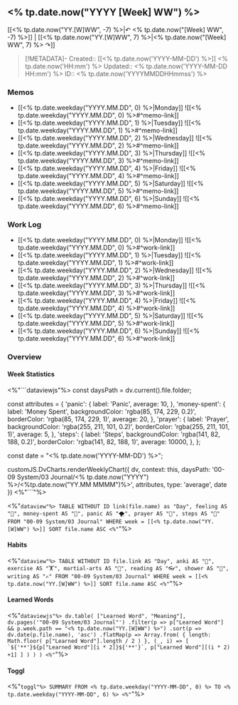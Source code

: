 
## <% tp.date.now("YYYY [Week] WW") %>

[[<% tp.date.now("YY.[W]WW", -7) %>|↶ <% tp.date.now("[Week] WW", -7) %>]] | [[<% tp.date.now("YY.[W]WW", 7) %>|<% tp.date.now("[Week] WW", 7) %> ↷]]

> [!METADATA]-
> Created:: [[<% tp.date.now('YYYY-MM-DD') %>]] <% tp.date.now('HH:mm') %>
> Updated:: <% tp.date.now('YYYY-MM-DD HH:mm') %>
> ID:: <% tp.date.now('YYYYMMDDHHmmss') %>

### Memos

- [[<% tp.date.weekday("YYYY.MM.DD", 0) %>|Monday]]
	![[<% tp.date.weekday("YYYY.MM.DD", 0) %>#^memo-link]]
- [[<% tp.date.weekday("YYYY.MM.DD", 1) %>|Tuesday]]
	![[<% tp.date.weekday("YYYY.MM.DD", 1) %>#^memo-link]]
- [[<% tp.date.weekday("YYYY.MM.DD", 2) %>|Wednesday]]
	![[<% tp.date.weekday("YYYY.MM.DD", 2) %>#^memo-link]]
- [[<% tp.date.weekday("YYYY.MM.DD", 3) %>|Thursday]]
	![[<% tp.date.weekday("YYYY.MM.DD", 3) %>#^memo-link]]
- [[<% tp.date.weekday("YYYY.MM.DD", 4) %>|Friday]]
	![[<% tp.date.weekday("YYYY.MM.DD", 4) %>#^memo-link]]
- [[<% tp.date.weekday("YYYY.MM.DD", 5) %>|Saturday]]
	![[<% tp.date.weekday("YYYY.MM.DD", 5) %>#^memo-link]]
- [[<% tp.date.weekday("YYYY.MM.DD", 6) %>|Sunday]]
	![[<% tp.date.weekday("YYYY.MM.DD", 6) %>#^memo-link]]

### Work Log
- [[<% tp.date.weekday("YYYY.MM.DD", 0) %>|Monday]]
	![[<% tp.date.weekday("YYYY.MM.DD", 0) %>#^work-link]]
- [[<% tp.date.weekday("YYYY.MM.DD", 1) %>|Tuesday]]
	![[<% tp.date.weekday("YYYY.MM.DD", 1) %>#^work-link]]
- [[<% tp.date.weekday("YYYY.MM.DD", 2) %>|Wednesday]]
	![[<% tp.date.weekday("YYYY.MM.DD", 2) %>#^work-link]]
- [[<% tp.date.weekday("YYYY.MM.DD", 3) %>|Thursday]]
	![[<% tp.date.weekday("YYYY.MM.DD", 3) %>#^work-link]]
- [[<% tp.date.weekday("YYYY.MM.DD", 4) %>|Friday]]
	![[<% tp.date.weekday("YYYY.MM.DD", 4) %>#^work-link]]
- [[<% tp.date.weekday("YYYY.MM.DD", 5) %>|Saturday]]
	![[<% tp.date.weekday("YYYY.MM.DD", 5) %>#^work-link]]
- [[<% tp.date.weekday("YYYY.MM.DD", 6) %>|Sunday]]
	![[<% tp.date.weekday("YYYY.MM.DD", 6) %>#^work-link]] 

### Overview

#### Week Statistics

<%"```dataviewjs"%>
const daysPath = dv.current().file.folder;

const attributes = {
	'panic': {
		label: 'Panic',
		average: 10,
	},
	'money-spent': {
		label: 'Money Spent',
		backgroundColor: 'rgba(85, 174, 229, 0.2)',
		borderColor: 'rgba(85, 174, 229, 1)',
		average: 20,
	},
	'prayer': {
		label: 'Prayer',
		backgroundColor: 'rgba(255, 211, 101, 0.2)',
		borderColor: 'rgba(255, 211, 101, 1)',
		average: 5,
	},
	'steps': {
		label: 'Steps',
		backgroundColor: 'rgba(141, 82, 188, 0.2)',
		borderColor: 'rgba(141, 82, 188, 1)',
		average: 10000,
	},
};

const date = "<% tp.date.now('YYYY-MM-DD') %>";

customJS.DvCharts.renderWeeklyChart({
	dv,
	context: this,
	daysPath: '00-09 System/03 Journal/<% tp.date.now("YYYY") %>/<%tp.date.now("YY.MM MMMM")%>',
	attributes,
	type: 'average',
	date
})
<%"```"%>

<%"```dataview"%>
TABLE WITHOUT ID
	link(file.name) as "Day",
	feeling AS "💭",
	money-spent AS "💸",
	panic AS "🌪️",
	prayer AS "🙏",
	steps AS "👣"
FROM "00-09 System/03 Journal"
WHERE week = [[<% tp.date.now("YY.[W]WW") %>]]
SORT file.name ASC
<%"```"%>

#### Habits

<%"```dataview"%>
TABLE WITHOUT ID
	file.link AS "Day",
	anki AS "📇",
	exercise AS "🏋️",
	martial-arts AS "🥋",
	reading AS "👓",
	shower AS "🚿",
	writing AS "✍"
FROM "00-09 System/03 Journal"
WHERE week = [[<% tp.date.now("YY.[W]WW") %>]]
SORT file.name ASC
<%"```"%>

#### Learned Words

<%"```dataviewjs"%>
dv.table(
	["Learned Word", "Meaning"],
	dv.pages('"00-09 System/03 Journal"')
	.filter(p => p["Learned Word"] && p.week.path == "<% tp.date.now("YY.[W]WW") %>")
	.sort(p => dv.date(p.file.name), 'asc')
	.flatMap(p =>
		Array.from(
			{
				length: Math.floor(
					p["Learned Word"].length / 2
				)
			},
			(_, i) => [
				`${'**'}${p["Learned Word"][i * 2]}${'**'}`,
				p["Learned Word"][(i * 2) +1]
			]
		)
	)
)
<%"```"%>

#### Toggl

<%"```toggl"%>
SUMMARY FROM <% tp.date.weekday("YYYY-MM-DD", 0) %> TO <% tp.date.weekday("YYYY-MM-DD", 6) %>
<%"```"%>
